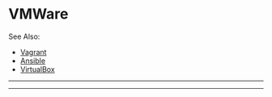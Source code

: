 # VMWare

See Also:
- [Vagrant](Vagrant.md)
- [Ansible](Ansible.md)
- [VirtualBox](VirtualBox.md)

---

---
